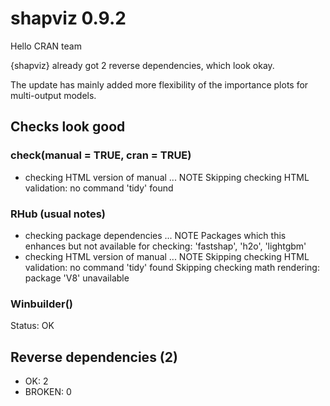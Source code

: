 # shapviz 0.9.2

Hello CRAN team

{shapviz} already got 2 reverse dependencies, which look okay.

The update has mainly added more flexibility of the importance plots for multi-output models.

## Checks look good

### check(manual = TRUE, cran = TRUE)

- checking HTML version of manual ... NOTE
  Skipping checking HTML validation: no command 'tidy' found

### RHub (usual notes)

* checking package dependencies ... NOTE
Packages which this enhances but not available for checking:
  'fastshap', 'h2o', 'lightgbm'
* checking HTML version of manual ... NOTE
Skipping checking HTML validation: no command 'tidy' found
Skipping checking math rendering: package 'V8' unavailable

### Winbuilder()

Status: OK

## Reverse dependencies (2)

- OK: 2
- BROKEN: 0
